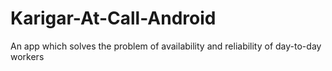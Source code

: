 # Karigar-At-Call-Android
An app which solves the problem of availability and reliability of  day-to-day workers
